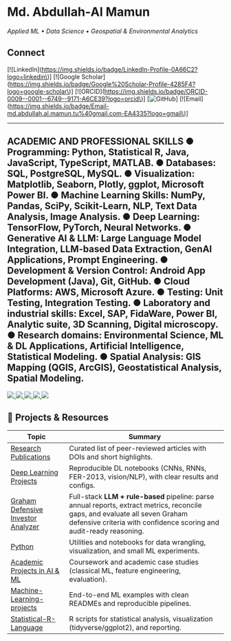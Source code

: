 # Md. Abdullah‑Al Mamun

*Applied ML • Data Science • Geospatial & Environmental Analytics*

## Connect

[![LinkedIn](https://img.shields.io/badge/LinkedIn-Profile-0A66C2?logo=linkedin\)]
[![Google Scholar](https://img.shields.io/badge/Google%20Scholar-Profile-4285F4?logo=google-scholar\)]
[![ORCID](https://img.shields.io/badge/ORCID-0009--0001--6749--9171-A6CE39?logo=orcid\)]
[![GitHub](https://img.shields.io/badge/GitHub-Abdullah--TU-181717?logo=github\e)]
[![Email](https://img.shields.io/badge/Email-md.abdullah.al.mamun.tu%40gmail.com-EA4335?logo=gmail\)]


---

 ACADEMIC AND PROFESSIONAL SKILLS
●	Programming: Python, Statistical R, Java, JavaScript, TypeScript, MATLAB.
●	Databases: SQL, PostgreSQL, MySQL.
●	Visualization: Matplotlib, Seaborn, Plotly, ggplot, Microsoft Power BI.
●	Machine Learning Skills: NumPy, Pandas, SciPy, Scikit-Learn, NLP, Text Data Analysis, Image Analysis.
●	Deep Learning: TensorFlow, PyTorch, Neural Networks.
●	Generative AI & LLM: Large Language Model Integration, LLM-based Data Extraction, GenAI Applications, Prompt Engineering. 
●	Development & Version Control: Android App Development (Java), Git, GitHub.
●	Cloud Platforms: AWS, Microsoft Azure.
●	Testing: Unit Testing, Integration Testing.
●	Laboratory and industrial skills: Excel, SAP, FidaWare, Power BI, Analytic suite, 3D Scanning, Digital microscopy.
●	Research domains: Environmental Science, ML & DL Applications, Artificial Intelligence, Statistical Modeling. 
●	Spatial Analysis: GIS Mapping (QGIS, ArcGIS), Geostatistical Analysis, Spatial Modeling.
---
<p align="left">
  <a href="https://www.linkedin.com/in/md-abdullah-al-mamun-a23416b8/" target="_blank">
    <img src="https://img.shields.io/badge/LinkedIn-?logo=linkedin&logoColor=white&color=0A66C2&style=flat" />
  </a>
  <a href="https://scholar.google.com/citations?user=6iTitIQAAAAJ&hl=en&authuser=1" target="_blank">
    <img src="https://img.shields.io/badge/Google%20Scholar-?logo=googlescholar&logoColor=white&color=4285F4&style=flat" />
  </a>
  <a href="https://orcid.org/0009-0001-6749-9171" target="_blank">
    <img src="https://img.shields.io/badge/ORCID-?logo=orcid&logoColor=white&color=A6CE39&style=flat" />
  </a>
  <a href="https://github.com/Abdullah-TU" target="_blank">
    <img src="https://img.shields.io/badge/GitHub-?logo=github&logoColor=white&color=181717&style=flat" />
  </a>
  <a href="mailto:md.abdullah.al.mamun.tu@gmail.com">
    <img src="https://img.shields.io/badge/Email-?logo=gmail&logoColor=white&color=EA4335&style=flat" />
  </a>
</p>


## 📁 Projects & Resources

| Topic | Summary |
|---|---|
| [Research Publications](https://github.com/Abdullah-TU/Research-Publications) | Curated list of peer-reviewed articles with DOIs and short highlights. |
| [Deep Learning Projects](https://github.com/Abdullah-TU/Deep-Learning-Projects) | Reproducible DL notebooks (CNNs, RNNs, FER-2013, vision/NLP), with clear results and configs. |
| [Graham Defensive Investor Analyzer](https://github.com/Abdullah-TU/Graham-Defensive-Investor-Analyzer) | Full-stack **LLM + rule-based** pipeline: parse annual reports, extract metrics, reconcile gaps, and evaluate all seven Graham defensive criteria with confidence scoring and audit-ready reasoning. |
| [Python](https://github.com/Abdullah-TU/Python) | Utilities and notebooks for data wrangling, visualization, and small ML experiments. |
| [Academic Projects in AI & ML](https://github.com/Abdullah-TU/Academic-Projects-in-AI-and-ML) | Coursework and academic case studies (classical ML, feature engineering, evaluation). |
| [Machine-Learning-projects](https://github.com/Abdullah-TU/Machine-Learning-projects) | End-to-end ML examples with clean READMEs and reproducible pipelines. |
| [Statistical-R-Language](https://github.com/Abdullah-TU/Statistical-R-Language) | R scripts for statistical analysis, visualization (tidyverse/ggplot2), and reporting. |

